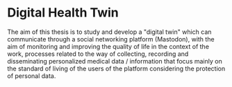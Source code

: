 # Digital Health Twin

The aim of this thesis is to study and develop a "digital twin" which can communicate through a social networking platform (Mastodon), with the aim of monitoring and improving the quality of life in the context of the work, processes related to the way of collecting, recording and disseminating personalized medical data / information that focus mainly on the standard of living of the users of the platform considering the protection of personal data.
